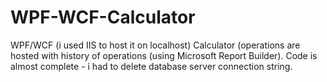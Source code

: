 # WPF-WCF-Calculator
WPF/WCF (i used IIS to host it on localhost) Calculator (operations are hosted with history of operations (using Microsoft Report Builder). Code is almost complete - i had to delete database server connection string.
